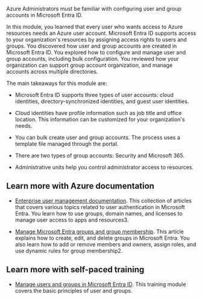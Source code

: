 Azure Administrators must be familiar with configuring user and group accounts in Microsoft Entra ID.

In this module, you learned that every user who wants access to Azure resources needs an Azure user account. Microsoft Entra ID supports access to your organization's resources by assigning access rights to users and groups. You discovered how user and group accounts are created in Microsoft Entra ID. You explored how to configure and manage user and group accounts, including bulk configuration. You reviewed how your organization can support group account organization, and manage accounts across multiple directories.

The main takeaways for this module are:

- Microsoft Entra ID supports three types of user accounts: cloud identities, directory-synchronized identities, and guest user identities.

- Cloud identities have profile information such as job title and office location. This information can be customized for your organization's needs.

- You can bulk create user and group accounts. The process uses a template file managed through the portal.

- There are two types of group accounts: Security and Microsoft 365. 

- Administrative units help you control administrator access to resources.

## Learn more with Azure documentation

- [Enterprise user management documentation](/entra/identity/users/). This collection of articles that covers various topics related to user authentication in Microsoft Entra. You learn how to use groups, domain names, and licenses to manage user access to apps and resources3.

- [Manage Microsoft Entra groups and group membership](/entra/fundamentals/how-to-manage-groups). This article explains how to create, edit, and delete groups in Microsoft Entra. You also learn how to add or remove members and owners, assign roles, and use dynamic rules for group membership2.

## Learn more with self-paced training

- [Manage users and groups in Microsoft Entra ID](/training/modules/manage-users-and-groups-in-aad/). This training module covers the basic principles of user and groups. 
